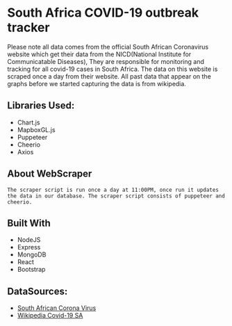 # South Africa COVID-19 outbreak tracker
Please note all data comes from the official South African Coronavirus website which get their data from the NICD(National Institute for Communicatable Diseases), They are responsible for monitoring and tracking for all covid-19 cases in South Africa. The data on this website is scraped once a day from their website. All past data that appear on the graphs before we started capturing the data is from wikipedia.

## Libraries Used:
 - Chart.js
 - MapboxGL.js
 - Puppeteer
 - Cheerio
 - Axios

## About WebScraper
 ```
 The scraper script is run once a day at 11:00PM, once run it updates the data in our database. The scraper script consists of puppeteer and cheerio.

```
 
 ## Built With
 - NodeJS
 - Express
 - MongoDB
 - React
 - Bootstrap

## DataSources:
- [South African Corona Virus](https://sacoronavirus.co.za/)
- [Wikipedia Covid-19 SA](https://en.wikipedia.org/wiki/Template:2019%E2%80%9320_coronavirus_pandemic_data/South_Africa_medical_cases_chart)


